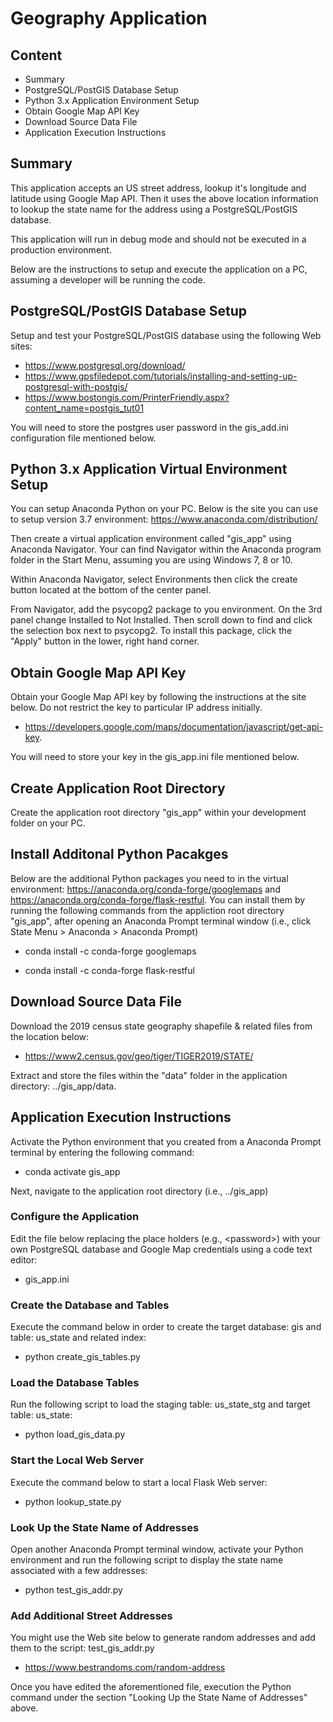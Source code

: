 # Geography Application

## Content
- Summary
- PostgreSQL/PostGIS Database Setup
- Python 3.x Application Environment Setup
- Obtain Google Map API Key
- Download Source Data File 
- Application Execution Instructions

## Summary

This application accepts an US street address, lookup it's longitude and latitude using Google Map API. Then it uses the above location information to lookup the state name for the address using a PostgreSQL/PostGIS database.

This application will run in debug mode and should not be executed in a production environment.

Below are the instructions to setup and execute the application on a PC, assuming a developer will be running the code.

## PostgreSQL/PostGIS Database Setup
    
Setup and test your PostgreSQL/PostGIS database using the following Web sites:
- https://www.postgresql.org/download/
- https://www.gpsfiledepot.com/tutorials/installing-and-setting-up-postgresql-with-postgis/
- https://www.bostongis.com/PrinterFriendly.aspx?content_name=postgis_tut01

You will need to store the postgres user password in the gis_add.ini configuration file mentioned below.
  
## Python 3.x Application Virtual Environment Setup

You can setup Anaconda Python on your PC. Below is the site you can use to setup version 3.7 environment: https://www.anaconda.com/distribution/

Then create a virtual application environment called "gis_app" using Anaconda Navigator. Your can find Navigator within the Anaconda program folder in the Start Menu, assuming you are using Windows 7, 8 or 10.

Within Anaconda Navigator, select Environments then click the create button located at the bottom of the center panel. 

From Navigator, add the psycopg2 package to you environment. On the 3rd panel change Installed to Not Installed. Then scroll down to find and click the selection box next to psycopg2. To install this package, click the "Apply" button in the lower, right hand corner.

## Obtain Google Map API Key

Obtain your Google Map API key by following the instructions at the site below. Do not restrict the key to particular IP address initially.

- https://developers.google.com/maps/documentation/javascript/get-api-key. 

You will need to store your key in the gis_app.ini file mentioned below.

## Create Application Root Directory

Create the application root directory "gis_app" within your development folder on your PC.

## Install Additonal Python Pacakges

Below are the additional Python packages you need to in the virtual environment: https://anaconda.org/conda-forge/googlemaps and https://anaconda.org/conda-forge/flask-restful. You can install them by running the following commands from the appliction root directory "gis_app", after opening an Anaconda Prompt terminal window (i.e., click State Menu > Anaconda > Anaconda Prompt)

- conda install -c conda-forge googlemaps
    
- conda install -c conda-forge flask-restful

## Download Source Data File

Download the 2019 census state geography shapefile & related files from the location below:

- https://www2.census.gov/geo/tiger/TIGER2019/STATE/
    
Extract and store the files within the "data" folder in the application directory: ../gis_app/data.

## Application Execution Instructions

Activate the Python environment that you created from a Anaconda Prompt terminal by entering the following command:
- conda activate gis_app

Next, navigate to the application root directory (i.e., ../gis_app)

### Configure the Application

Edit the file below replacing the place holders (e.g., \<password\>)
with your own PostgreSQL database and Google Map credentials using a code text editor:

- gis_app.ini

### Create the Database and Tables

Execute the command below in order to create the target database: gis and table: us_state and related index:

- python create_gis_tables.py

### Load the Database Tables

Run the following script to load the staging table: us_state_stg and target table: us_state:

- python load_gis_data.py

### Start the Local Web Server

Execute the command below to start a local Flask Web server:

- python lookup_state.py

### Look Up the State Name of Addresses

Open another Anaconda Prompt terminal window, activate your Python environment and run the following script to display the state name associated with a few addresses:

- python test_gis_addr.py 

### Add Additional Street Addresses

You might use the Web site below to generate random addresses and add them to the script: test_gis_addr.py

- https://www.bestrandoms.com/random-address

Once you have edited the aforementioned file, execution the Python command under the section "Looking Up the State Name of Addresses" above.

